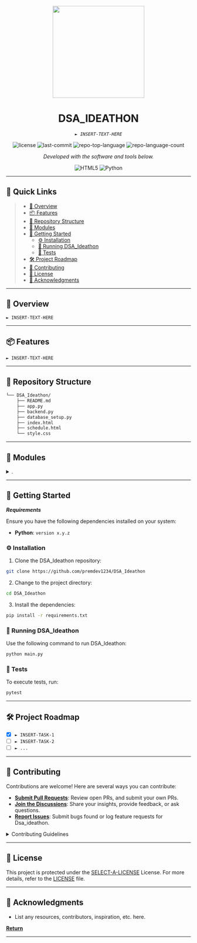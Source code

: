 <p align="center">
  <img src="https://upload.wikimedia.org/wikipedia/en/8/81/Indian_Institute_of_Technology_Jodhpur_Logo.svg" width="250" />
</p>

<p align="center">
    <h1 align="center">DSA_IDEATHON</h1>
</p>
<p align="center">
    <em><code>► INSERT-TEXT-HERE</code></em>
</p>
<p align="center">
	<img src="https://img.shields.io/github/license/premdev1234/DSA_Ideathon?style=flat&color=0080ff" alt="license">
	<img src="https://img.shields.io/github/last-commit/premdev1234/DSA_Ideathon?style=flat&logo=git&logoColor=white&color=0080ff" alt="last-commit">
	<img src="https://img.shields.io/github/languages/top/premdev1234/DSA_Ideathon?style=flat&color=0080ff" alt="repo-top-language">
	<img src="https://img.shields.io/github/languages/count/premdev1234/DSA_Ideathon?style=flat&color=0080ff" alt="repo-language-count">
<p>
<p align="center">
		<em>Developed with the software and tools below.</em>
</p>
<p align="center">
	<img src="https://img.shields.io/badge/HTML5-E34F26.svg?style=flat&logo=HTML5&logoColor=white" alt="HTML5">
	<img src="https://img.shields.io/badge/Python-3776AB.svg?style=flat&logo=Python&logoColor=white" alt="Python">
</p>
<hr>

## 🔗 Quick Links

> - [📍 Overview](#-overview)
> - [📦 Features](#-features)
> - [📂 Repository Structure](#-repository-structure)
> - [🧩 Modules](#-modules)
> - [🚀 Getting Started](#-getting-started)
>   - [⚙️ Installation](#️-installation)
>   - [🤖 Running DSA_Ideathon](#-running-DSA_Ideathon)
>   - [🧪 Tests](#-tests)
> - [🛠 Project Roadmap](#-project-roadmap)
> - [🤝 Contributing](#-contributing)
> - [📄 License](#-license)
> - [👏 Acknowledgments](#-acknowledgments)

---

## 📍 Overview

<code>► INSERT-TEXT-HERE</code>

---

## 📦 Features

<code>► INSERT-TEXT-HERE</code>

---

## 📂 Repository Structure

```sh
└── DSA_Ideathon/
    ├── README.md
    ├── app.py
    ├── backend.py
    ├── database_setup.py
    ├── index.html
    ├── schedule.html
    └── style.css
```

---

## 🧩 Modules

<details closed><summary>.</summary>

| File                                                                                           | Summary                         |
| ---                                                                                            | ---                             |
| [index.html](https://github.com/premdev1234/DSA_Ideathon/blob/master/index.html)               | <code>► INSERT-TEXT-HERE</code> |
| [style.css](https://github.com/premdev1234/DSA_Ideathon/blob/master/style.css)                 | <code>► INSERT-TEXT-HERE</code> |
| [backend.py](https://github.com/premdev1234/DSA_Ideathon/blob/master/backend.py)               | <code>► INSERT-TEXT-HERE</code> |
| [schedule.html](https://github.com/premdev1234/DSA_Ideathon/blob/master/schedule.html)         | <code>► INSERT-TEXT-HERE</code> |
| [database_setup.py](https://github.com/premdev1234/DSA_Ideathon/blob/master/database_setup.py) | <code>► INSERT-TEXT-HERE</code> |
| [app.py](https://github.com/premdev1234/DSA_Ideathon/blob/master/app.py)                       | <code>► INSERT-TEXT-HERE</code> |

</details>

---

## 🚀 Getting Started

***Requirements***

Ensure you have the following dependencies installed on your system:

* **Python**: `version x.y.z`

### ⚙️ Installation

1. Clone the DSA_Ideathon repository:

```sh
git clone https://github.com/premdev1234/DSA_Ideathon
```

2. Change to the project directory:

```sh
cd DSA_Ideathon
```

3. Install the dependencies:

```sh
pip install -r requirements.txt
```

### 🤖 Running DSA_Ideathon

Use the following command to run DSA_Ideathon:

```sh
python main.py
```

### 🧪 Tests

To execute tests, run:

```sh
pytest
```

---

## 🛠 Project Roadmap

- [X] `► INSERT-TASK-1`
- [ ] `► INSERT-TASK-2`
- [ ] `► ...`

---

## 🤝 Contributing

Contributions are welcome! Here are several ways you can contribute:

- **[Submit Pull Requests](https://github.com/premdev1234/DSA_Ideathon/blob/main/CONTRIBUTING.md)**: Review open PRs, and submit your own PRs.
- **[Join the Discussions](https://github.com/premdev1234/DSA_Ideathon/discussions)**: Share your insights, provide feedback, or ask questions.
- **[Report Issues](https://github.com/premdev1234/DSA_Ideathon/issues)**: Submit bugs found or log feature requests for Dsa_ideathon.

<details closed>
    <summary>Contributing Guidelines</summary>

1. **Fork the Repository**: Start by forking the project repository to your GitHub account.
2. **Clone Locally**: Clone the forked repository to your local machine using a Git client.
   ```sh
   git clone https://github.com/premdev1234/DSA_Ideathon
   ```
3. **Create a New Branch**: Always work on a new branch, giving it a descriptive name.
   ```sh
   git checkout -b new-feature-x
   ```
4. **Make Your Changes**: Develop and test your changes locally.
5. **Commit Your Changes**: Commit with a clear message describing your updates.
   ```sh
   git commit -m 'Implemented new feature x.'
   ```
6. **Push to GitHub**: Push the changes to your forked repository.
   ```sh
   git push origin new-feature-x
   ```
7. **Submit a Pull Request**: Create a PR against the original project repository. Clearly describe the changes and their motivations.

Once your PR is reviewed and approved, it will be merged into the main branch.

</details>

---

## 📄 License

This project is protected under the [SELECT-A-LICENSE](https://choosealicense.com/licenses) License. For more details, refer to the [LICENSE](https://choosealicense.com/licenses/) file.

---

## 👏 Acknowledgments

- List any resources, contributors, inspiration, etc. here.

[**Return**](#-quick-links)

---
